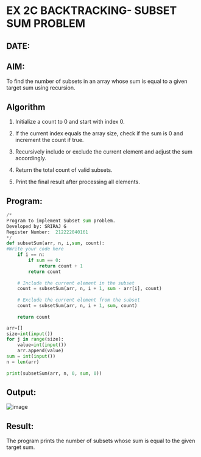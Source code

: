 # EX 2C BACKTRACKING- SUBSET SUM PROBLEM
## DATE:
## AIM:
To find the number of subsets in an array whose sum is equal to a given target sum using recursion.


## Algorithm
1. Initialize a count to 0 and start with index 0.

2. If the current index equals the array size, check if the sum is 0 and increment the count if true.

3. Recursively include or exclude the current element and adjust the sum accordingly.

4. Return the total count of valid subsets.

5. Print the final result after processing all elements.

## Program:
```py
/*
Program to implement Subset sum problem.
Developed by: SRIRAJ G
Register Number:  212222040161
*/
def subsetSum(arr, n, i,sum, count):
#Write your code here
    if i == n:
        if sum == 0:
            return count + 1
        return count
    
    # Include the current element in the subset
    count = subsetSum(arr, n, i + 1, sum - arr[i], count)
    
    # Exclude the current element from the subset
    count = subsetSum(arr, n, i + 1, sum, count)
    
    return count

arr=[]
size=int(input())
for j in range(size):
    value=int(input())
    arr.append(value)
sum = int(input())
n = len(arr)
 
print(subsetSum(arr, n, 0, sum, 0))
```

## Output:
![image](https://github.com/user-attachments/assets/10357c83-2b77-4606-b13a-db656d1b5cc7)



## Result:
The program prints the number of subsets whose sum is equal to the given target sum.
